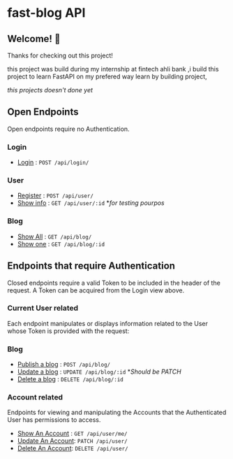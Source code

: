 # fast-blog API
## Welcome! 👋

Thanks for checking out this project!

this project was build during my internship at fintech ahli bank ,i build this project to learn FastAPI on my prefered way learn by building project,

*this projects doesn't done yet*

## Open Endpoints

Open endpoints require no Authentication.
### Login
* [Login](./documentation/Auth/Login.md) : `POST /api/login/`

### User
* [Register](./documentation/User/Register.md) : `POST /api/user/`
* [Show info](./documentation/User/Show.md) : `GET /api/user/:id` **for testing pourpos*

### Blog
* [Show All](All.md) : `GET /api/blog/`
* [Show one](One.md) : `GET /api/blog/:id`


## Endpoints that require Authentication

Closed endpoints require a valid Token to be included in the header of the
request. A Token can be acquired from the Login view above.

### Current User related

Each endpoint manipulates or displays information related to the User whose
Token is provided with the request:

### Blog
* [Publish a blog](./documentation/Blog/Publish.md) : `POST /api/blog/`
* [Update a blog]() : `UPDATE /api/blog/:id` **Should be PATCH*
* [Delete a blog]() : `DELETE /api/blog/:id`

### Account related

Endpoints for viewing and manipulating the Accounts that the Authenticated User
has permissions to access.

* [Show An Account]() : `GET /api/user/me/` 
* [Update An Account](): `PATCH /api/user/` 
* [Delete An Account](): `DELETE /api/user/`
